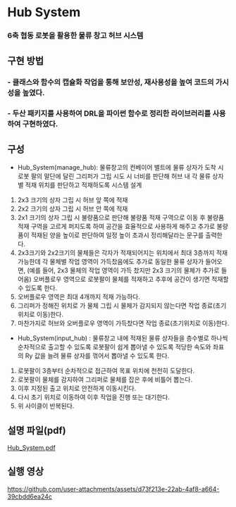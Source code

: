 # Hub System

### 6축 협동 로봇을 활용한 물류 창고 허브 시스템

## 구현 방법

### - 클래스와 함수의 캡슐화 작업을 통해 보안성, 재사용성을 높여 코드의 가시성을 높였다.
### - 두산 패키지를 사용하여 DRL을 파이썬 함수로 정리한 라이브러리를 사용하여 구현하였다.

## 구성
- Hub_System(manage_hub): 물류창고의 컨베이어 밸트에 물류 상자가 도착 시 로봇 팔의 말단에 달린 그리퍼가 그립 시도 시 너비를 판단해 허브 내 각 물류 상자 별 적재 위치를 판단하고 적재하도록 시스템 설계
1. 2x3 크기의 상자 그립 시 허브 앞 쪽에 적재
2. 2x2 크기의 상자 그립 시 허브 안 쪽에 적재
3. 2x1 크기의 상자 그립 시 불량품으로 판단해 불량품 적재 구역으로 이동 후 불량품 적재 구역을 고르게 퍼지도록 하여 공간을 효율적으로 사용하게 해주고 추가로 불량품이 적재된 양을 높이로 판단하여 일정 높이 초과시 정리해달라는 문구를 출력한다.
4. 2x3크기와 2x2크기의 물체들은 각자가 적재되어지는 위치에서 최대 3층까지 적재 가능한데 각 물체별 작업 영역이 가득찼음에도 추가로 동일한 물류 상자가 들어오면, (예를 들어, 2x3 물체의 작업 영역이 가득 찼지만 2x3 크기의 물체가 추가로 들어옴) 오버플로우 영역으로 로봇팔이 물체를 적재하고 추후에 공간이 생기면 적재할 수 있도록 한다.
5. 오버플로우 영역은 최대 4개까지 적재 가능하다.
6. 그리퍼가 정해진 위치로 가 물체 그립 시 물체가 감지되지 않는다면 작업 종료(초기 위치로 이동)한다.
7. 마찬가지로 허브와 오버플로우 영역이 가득찼다면 작업 종료(초기위치로 이동)한다.

- Hub_System(input_hub) : 물류창고 내에 적재된 물류 상자들을 층수별로 하나씩 순차적으로 출고할 수 있도록 로봇팔이 쉽게 뽑아낼 수 있도록 적당한 속도와 좌표의 Ry 값을 늘려 물류 상자를 꺾어서 뽑아낼 수 있도록 한다.
1. 로봇팔이 3층부터 순차적으로 접근하여 목표 위치에 천천히 도달한다.
2. 로봇팔이 물체를 감지하여 그리퍼로 물체를 잡은 후에 비틀어 뽑는다.
3. 이후 지정된 출고 위치로 안전하게 이동시킨다.
4. 다시 초기 위치로 이동하여 이후 작업을 진행 또는 대기한다.
5. 위 사이클이 반복된다.

## 설명 파일(pdf)
[Hub_System.pdf](https://github.com/user-attachments/files/21282946/Hub_System.pdf)

## 실행 영상
https://github.com/user-attachments/assets/d73f213e-22ab-4af8-a664-39cbdd6ea24c
